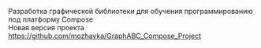 Разработка графической библиотеки для обучения программированию под платформу Compose \
Новая версия проекта https://github.com/mozhayka/GraphABC_Compose_Project
